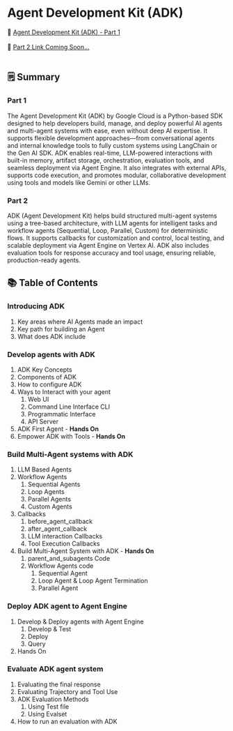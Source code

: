 # Agent Development Kit (ADK)

📘 <a href='https://fern-stop-81f.notion.site/Agent-Development-Kit-ADK-22713f9f5c0380a5bddee40b44f89076'> Agent Development Kit (ADK) - Part 1 </a> 
<br/><br/>
📘 <a href='#'> Part 2 Link Coming Soon... </a> 
<br/>
<br/>

## 🗒️ Summary
### Part 1
The Agent Development Kit (ADK) by Google Cloud is a Python-based SDK designed to help developers build, manage, and deploy powerful AI agents and multi-agent systems with ease, even without deep AI expertise. It supports flexible development approaches—from conversational agents and internal knowledge tools to fully custom systems using LangChain or the Gen AI SDK. ADK enables real-time, LLM-powered interactions with built-in memory, artifact storage, orchestration, evaluation tools, and seamless deployment via Agent Engine. It also integrates with external APIs, supports code execution, and promotes modular, collaborative development using tools and models like Gemini or other LLMs.

### Part 2
ADK (Agent Development Kit) helps build structured multi-agent systems using a tree-based architecture, with LLM agents for intelligent tasks and workflow agents (Sequential, Loop, Parallel, Custom) for deterministic flows. It supports callbacks for customization and control, local testing, and scalable deployment via Agent Engine on Vertex AI. ADK also includes evaluation tools for response accuracy and tool usage, ensuring reliable, production-ready agents.


## 📚 Table of Contents

### Introducing ADK
1. Key areas where AI Agents made an impact
2. Key path for building an Agent
3. What does ADK include

### Develop agents with ADK
1. ADK Key Concepts
2. Components of ADK
3. How to configure ADK
4. Ways to Interact with your agent
   1. Web UI
   2. Command Line Interface CLI
   3. Programmatic Interface
   4. API Server
5. ADK First Agent - **Hands On**
6. Empower ADK with Tools - **Hands On**

### Build Multi-Agent systems with ADK
1. LLM Based Agents
2. Workflow Agents
   1. Sequential Agents
   3. Loop Agents
   4. Parallel Agents
   5. Custom Agents
6. Callbacks
   1. before_agent_callback
   8. after_agent_callback
   9. LLM interaction Callbacks
   10. Tool Execution Callbacks
10. Build Multi-Agent System with ADK - **Hands On**
    1. parent_and_subagents Code
    2. Workflow Agents code
       1. Sequential Agent
       2. Loop Agent & Loop Agent Termination
       3. Parallel Agent

### Deploy ADK agent to Agent Engine
1. Develop & Deploy agents with Agent Engine
   1. Develop & Test
   2. Deploy
   3. Query
2. Hands On

### Evaluate ADK agent system
1. Evaluating the final response
2. Evaluating Trajectory and Tool Use
3. ADK Evaluation Methods
   1. Using Test file
   2. Using Evalset
4. How to run an evaluation with ADK